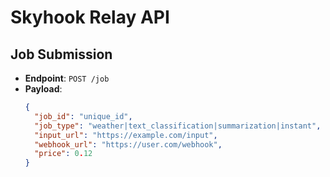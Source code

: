 # Skyhook Relay API

## Job Submission
- **Endpoint**: `POST /job`
- **Payload**: 
  ```json
  {
    "job_id": "unique_id",
    "job_type": "weather|text_classification|summarization|instant",
    "input_url": "https://example.com/input",
    "webhook_url": "https://user.com/webhook",
    "price": 0.12
  }
